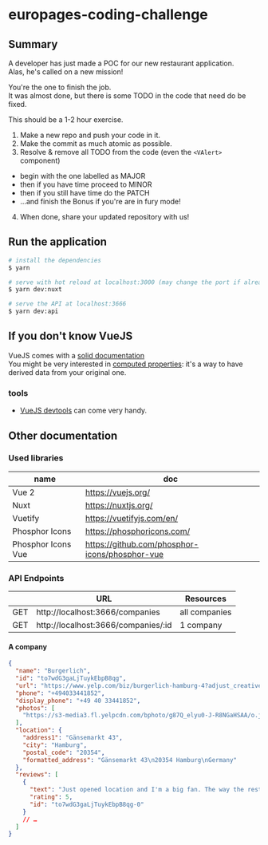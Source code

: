 # europages-coding-challenge

## Summary

A developer has just made a POC for our new restaurant application.  
Alas, he's called on a new mission!

You're the one to finish the job.  
It was almost done, but there is some TODO in the code that need do be fixed.

This should be a 1-2 hour exercise.

1. Make a new repo and push your code in it.
2. Make the commit as much atomic as possible.
3. Resolve & remove all TODO from the code (even the `<VAlert>` component)

- begin with the one labelled as MAJOR
- then if you have time proceed to MINOR
- then if you still have time do the PATCH
- …and finish the Bonus if you're are in fury mode!

4. When done, share your updated repository with us!

## Run the application

```bash
# install the dependencies
$ yarn

# serve with hot reload at localhost:3000 (may change the port if already in use)
$ yarn dev:nuxt

# serve the API at localhost:3666
$ yarn dev:api
```

## If you don't know VueJS

VueJS comes with a [solid documentation](https://vuejs.org/)  
You might be very interested in [computed properties](https://vuejs.org/v2/guide/computed.html#Computed-Properties): it's a way to have derived data from your original one.

### tools

- [VueJS devtools](https://chrome.google.com/webstore/detail/vuejs-devtools/nhdogjmejiglipccpnnnanhbledajbpd?hl=en) can come very handy.

## Other documentation

### Used libraries

| name               | doc                                            |
| ------------------ | ---------------------------------------------- |
| Vue 2              | https://vuejs.org/                             |
| Nuxt               | https://nuxtjs.org/                            |
| Vuetify            | https://vuetifyjs.com/en/                      |
| Phosphor Icons     | https://phosphoricons.com/                     |
| Phosphor Icons Vue | https://github.com/phosphor-icons/phosphor-vue |

### API Endpoints

|     | URL                                 | Resources     |
| --- | ----------------------------------- | ------------- |
| GET | http://localhost:3666/companies     | all companies |
| GET | http://localhost:3666/companies/:id | 1 company     |

#### A company

```json
{
  "name": "Burgerlich",
  "id": "to7wdG3gaLjTuykEbpB8qg",
  "url": "https://www.yelp.com/biz/burgerlich-hamburg-4?adjust_creative=nMAD8ywU1QBl_RMSM215Bg&utm_campaign=yelp_api_v3&utm_medium=api_v3_graphql&utm_source=nMAD8ywU1QBl_RMSM215Bg",
  "phone": "+494033441852",
  "display_phone": "+49 40 33441852",
  "photos": [
    "https://s3-media3.fl.yelpcdn.com/bphoto/g87Q_elyu0-J-R8NGaHSAA/o.jpg"
  ],
  "location": {
    "address1": "Gänsemarkt 43",
    "city": "Hamburg",
    "postal_code": "20354",
    "formatted_address": "Gänsemarkt 43\n20354 Hamburg\nGermany"
  },
  "reviews": [
    {
      "text": "Just opened location and I'm a big fan. The way the restaurant operates is that there an ipad menus inside every table. You order directly from your table...",
      "rating": 5,
      "id": "to7wdG3gaLjTuykEbpB8qg-0"
    }
    // …
  ]
}
```
